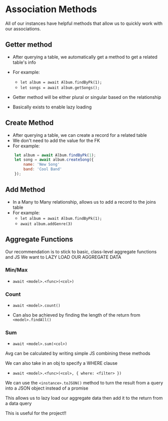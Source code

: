# Association Methods

All of our instances have helpful methods that allow us to quickly work with our associations.

## Getter method

- After querying a table, we automatically get a method to get a related table's info
- For example:

  - `let album = await Album.findByPk(1);`
  - `let songs = await album.getSongs();`

- Getter method will be either plural or singular based on the relationship

- Basically exists to enable lazy loading

## Create Method

- After querying a table, we can create a record for a related table
- We don't need to add the value for the FK
- For example:

```js
    let album = await Album.findByPk(1);
    let song = await album.createSong({
        name: 'New Song'
        band: 'Cool Band'
    });
```

## Add Method

- In a Many to Many relationship, allows us to add a record to the joins table
- For example:
  - `let album = await Album.findByPk(1);`
  - `await album.addGenre(3)`

## Aggregate Functions

Our recommendation is to stick to basic, class-level aggregate functions and JS
We want to LAZY LOAD OUR AGGREGATE DATA

### Min/Max

- `await <model>.<func>(<col>)`

### Count

- `await <model>.count()`

- Can also be achieved by finding the length of the return from `<model>.findAll()`

### Sum

- `await <model>.sum(<col>)`

Avg can be calculated by writing simple JS combining these methods

We can also take in an obj to specify a WHERE clause

- `await <model>.<func>(<col>, { where: <filter> })`

We can use the `<instance>.toJSON()` method to turn the result from a query into a JSON object instead of a promise

This allows us to lazy load our aggregate data then add it to the return from a data query

This is useful for the project!!

